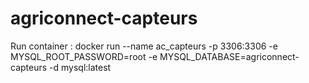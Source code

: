 # agriconnect-capteurs

Run container : docker run --name ac_capteurs -p 3306:3306  -e MYSQL_ROOT_PASSWORD=root -e MYSQL_DATABASE=agriconnect-capteurs -d mysql:latest